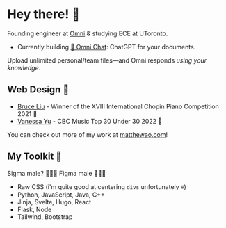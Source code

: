 # Hey there! 👋
Founding engineer at [Omni](https://omnilabs.ai/) & studying ECE at UToronto. 

- Currently building [💬 Omni Chat](https://omnilabs.ai/chat): ChatGPT for your documents. 

Upload unlimited personal/team files—and Omni responds *using your knowledge.* 

## Web Design 🎨 

- [Bruce Liu](https://bruceliu.matthewao.com) - Winner of the XVIII International
Chopin Piano Competition 2021 🎹
- [Vanessa Yu](https://vanessayu.com) - CBC Music Top 30 Under 30 2022 🎹

You can check out more of my work at [matthewao.com](https://matthewao.com)!

## My Toolkit 🧰 

Sigma male? 🙅🏻‍♂️ Figma male 🙋🏻‍♂️ 

- Raw CSS (i'm quite good at centering `divs` unfortunately 💀)
- Python, JavaScript, Java, C++
- Jinja, Svelte, Hugo, React
- Flask, Node
- Tailwind, Bootstrap
